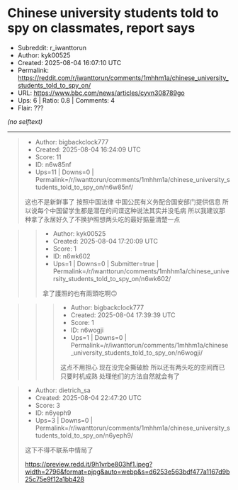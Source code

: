 # Chinese university students told to spy on classmates, report says

- Subreddit: r_iwanttorun
- Author: kyk00525
- Created: 2025-08-04 16:07:10 UTC
- Permalink: https://reddit.com/r/iwanttorun/comments/1mhhm1a/chinese_university_students_told_to_spy_on/
- URL: https://www.bbc.com/news/articles/cyvn308789go
- Ups: 6 | Ratio: 0.8 | Comments: 4
- Flair: ???

_(no selftext)_

---

> - Author: bigbackclock777
> - Created: 2025-08-04 16:24:09 UTC
> - Score: 11
> - ID: n6w85nf
> - Ups=11 | Downs=0 | Permalink=/r/iwanttorun/comments/1mhhm1a/chinese_university_students_told_to_spy_on/n6w85nf/
>
> 这也不是新鲜事了 按照中国法律 中国公民有义务配合国安部门提供信息 所以说每个中国留学生都是潜在的间谍这种说法其实并没毛病 所以我建议那种拿了永居好久了不换护照想两头吃的最好掂量清楚一点

>> - Author: kyk00525
>> - Created: 2025-08-04 17:20:09 UTC
>> - Score: 1
>> - ID: n6wk602
>> - Ups=1 | Downs=0 | Submitter=true | Permalink=/r/iwanttorun/comments/1mhhm1a/chinese_university_students_told_to_spy_on/n6wk602/
>>
>> 拿了護照的也有兩頭吃啊🙃

>>> - Author: bigbackclock777
>>> - Created: 2025-08-04 17:39:39 UTC
>>> - Score: 1
>>> - ID: n6wogji
>>> - Ups=1 | Downs=0 | Permalink=/r/iwanttorun/comments/1mhhm1a/chinese_university_students_told_to_spy_on/n6wogji/
>>>
>>> 这点不用担心 现在没完全撕破脸 所以还有两头吃的空间而已 只要时机成熟 处理他们的方法自然就会有了

> - Author: dietrich_sa
> - Created: 2025-08-04 22:47:20 UTC
> - Score: 3
> - ID: n6yeph9
> - Ups=3 | Downs=0 | Permalink=/r/iwanttorun/comments/1mhhm1a/chinese_university_students_told_to_spy_on/n6yeph9/
>
> 这下不得不联系中情局了
> 
> https://preview.redd.it/9h1vrbe803hf1.jpeg?width=2796&format=pjpg&auto=webp&s=d6253e563bdf477a1167d9b25c75e9f12a1bb428
